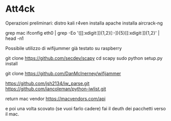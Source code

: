 # Att4ck

Operazioni preliminari:
distro kali r4ven
installa apache 
installa aircrack-ng


grep mac 
ifconfig eth0 | grep -Eo '([[:xdigit:]]{1,2}[:-]){5}[[:xdigit:]]{1,2}' | head -n1

Possibile utilizzo di wifijummer già testato su raspberry

git clone https://github.com/secdev/scapy
cd scapy
sudo python setup.py install

git clone https://github.com/DanMcInerney/wifijammer


https://github.com/jsh2134/iw_parse.git
https://github.com/iancoleman/python-iwlist.git

return mac vendor https://macvendors.com/api
<?php
  $mac_address = "FC:FB:FB:01:FA:21";
  $url = "http://api.macvendors.com/" . urlencode($mac_address);
  $ch = curl_init();
  curl_setopt($ch, CURLOPT_URL, $url);
  curl_setopt($ch, CURLOPT_RETURNTRANSFER, 1);
  $response = curl_exec($ch);
  if($response) {
    echo "Vendor: $response";
  } else {
    echo "Not Found";
  }
?>

e poi una volta scovato (se vuoi farlo cadere) fai il deuth dei pacchetti verso il mac.
